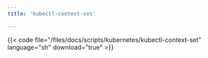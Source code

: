 ```yaml
---
title: 'kubectl-context-set'

---
```


{{< code file="/files/docs/scripts/kubernetes/kubectl-context-set" language="sh" download="true" >}}
